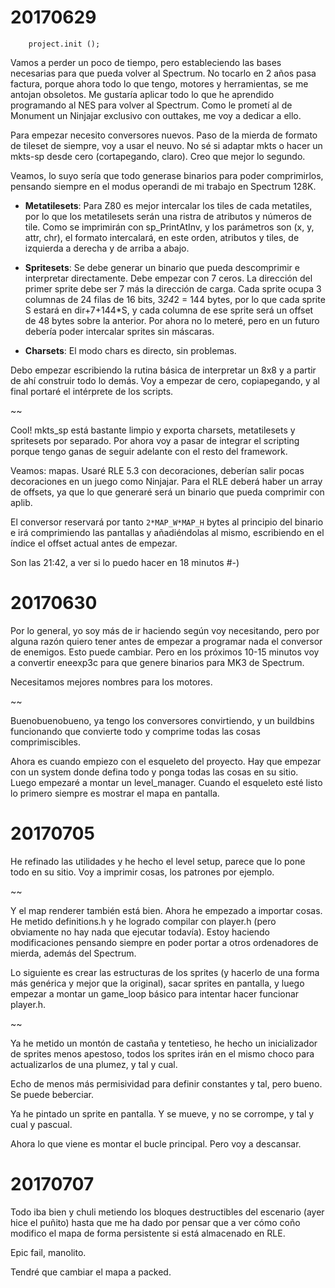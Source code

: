 20170629
========

```
	project.init ();
```

Vamos a perder un poco de tiempo, pero estableciendo las bases necesarias para que pueda volver al Spectrum. No tocarlo en 2 años pasa factura, porque ahora todo lo que tengo, motores y herramientas, se me antojan obsoletos. Me gustaría aplicar todo lo que he aprendido programando al NES para volver al Spectrum. Como le prometí al de Monument un Ninjajar exclusivo con outtakes, me voy a dedicar a ello.

Para empezar necesito conversores nuevos. Paso de la mierda de formato de tileset de siempre, voy a usar el neuvo. No sé si adaptar mkts o hacer un mkts-sp desde cero (cortapegando, claro). Creo que mejor lo segundo.

Veamos, lo suyo sería que todo generase binarios para poder comprimirlos, pensando siempre en el modus operandi de mi trabajo en Spectrum 128K.

- **Metatilesets**: Para Z80 es mejor intercalar los tiles de cada metatiles, por lo que los metatilesets serán una ristra de atributos y números de tile. Como se imprimirán con sp_PrintAtInv, y los parámetros son (x, y, attr, chr), el formato intercalará, en este orden, atributos y tiles, de izquierda a derecha y de arriba a abajo.

- **Spritesets**: Se debe generar un binario que pueda descomprimir e interpretar directamente. Debe empezar con 7 ceros. La dirección del primer sprite debe ser 7 más la dirección de carga. Cada sprite ocupa 3 columnas de 24 filas de 16 bits, 3*24*2 = 144 bytes, por lo que cada sprite S estará en dir+7+144*S, y cada columna de ese sprite será un offset de 48 bytes sobre la anterior. Por ahora no lo meteré, pero en un futuro debería poder intercalar sprites sin máscaras.

- **Charsets**: El modo chars es directo, sin problemas.

Debo empezar escribiendo la rutina básica de interpretar un 8x8 y a partir de ahí construir todo lo demás. Voy a empezar de cero, copiapegando, y al final portaré el intérprete de los scripts.

~~

Cool! mkts_sp está bastante limpio y exporta charsets, metatilesets y spritesets por separado. Por ahora voy a pasar de integrar el scripting porque tengo ganas de seguir adelante con el resto del framework.

Veamos: mapas. Usaré RLE 5.3 con decoraciones, deberían salir pocas decoraciones en un juego como Ninjajar. Para el RLE deberá haber un array de offsets, ya que lo que generaré será un binario que pueda comprimir con aplib. 

El conversor reservará por tanto `2*MAP_W*MAP_H` bytes al principio del binario e irá comprimiendo las pantallas y añadiéndolas al mismo, escribiendo en el índice el offset actual antes de empezar.

Son las 21:42, a ver si lo puedo hacer en 18 minutos #-)

20170630
========

Por lo general, yo soy más de ir haciendo según voy necesitando, pero por alguna razón quiero tener antes de empezar a programar nada el conversor de enemigos. Esto puede cambiar. Pero en los próximos 10-15 minutos voy a convertir eneexp3c para que genere binarios para MK3 de Spectrum.

Necesitamos mejores nombres para los motores.

~~

Buenobuenobueno, ya tengo los conversores convirtiendo, y un buildbins funcionando que convierte todo y comprime todas las cosas comprimiscibles.

Ahora es cuando empiezo con el esqueleto del proyecto. Hay que empezar con un system donde defina todo y ponga todas las cosas en su sitio. Luego empezaré a montar un level_manager. Cuando el esqueleto esté listo lo primero siempre es mostrar el mapa en pantalla.

20170705
========

He refinado las utilidades y he hecho el level setup, parece que lo pone todo en su sitio. Voy a imprimir cosas, los patrones por ejemplo.

~~

Y el map renderer también está bien. Ahora he empezado a importar cosas. He metido definitions.h y he logrado compilar con player.h (pero obviamente no hay nada que ejecutar todavía). Estoy haciendo modificaciones pensando siempre en poder portar a otros ordenadores de mierda, además del Spectrum.

Lo siguiente es crear las estructuras de los sprites (y hacerlo de una forma más genérica y mejor que la original), sacar sprites en pantalla, y luego empezar a montar un game_loop básico para intentar hacer funcionar player.h.

~~

Ya he metido un montón de castaña y tentetieso, he hecho un inicializador de sprites menos apestoso, todos los sprites irán en el mismo choco para actualizarlos de una plumez, y tal y cual.

Echo de menos más permisividad para definir constantes y tal, pero bueno. Se puede beberciar.

Ya he pintado un sprite en pantalla. Y se mueve, y no se corrompe, y tal y cual y pascual.

Ahora lo que viene es montar el bucle principal. Pero voy a descansar.

20170707
========

Todo iba bien y chuli metiendo los bloques destructibles del escenario (ayer hice el puñito) hasta que me ha dado por pensar que a ver cómo coño modifico el mapa de forma persistente si está almacenado en RLE.

Epic fail, manolito.

Tendré que cambiar el mapa a packed.

